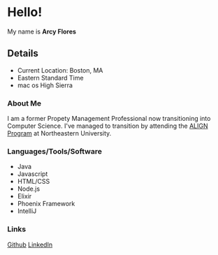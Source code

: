 # Hello! 
My name is **Arcy Flores**

## Details
* Current Location: Boston, MA
* Eastern Standard Time
* mac os High Sierra

### About Me
I am a former Propety Management Professional now transitioning into Computer Science. I've managed 
to transition by attending the [ALIGN Program](https://align.ccis.northeastern.edu/) at Northeastern University.

### Languages/Tools/Software
* Java
* Javascript
* HTML/CSS
* Node.js
* Elixir
* Phoenix Framework
* IntelliJ

### Links
[Github](https://github.com/ArcyFlores)
[LinkedIn](www.linkedin.com/in/arcy-flores)

